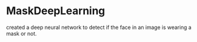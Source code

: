 # MaskDeepLearning
created a deep neural network to detect if the face in an image is wearing a mask or not.
